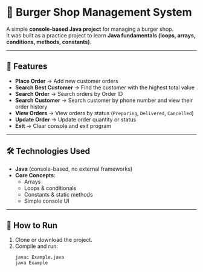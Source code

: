 # 🍔 Burger Shop Management System

A simple **console-based Java project** for managing a burger shop.  
It was built as a practice project to learn **Java fundamentals (loops, arrays, conditions, methods, constants)**.

---

## 📌 Features
- **Place Order** → Add new customer orders  
- **Search Best Customer** → Find the customer with the highest total value  
- **Search Order** → Search orders by Order ID  
- **Search Customer** → Search customer by phone number and view their order history  
- **View Orders** → View orders by status (`Preparing`, `Delivered`, `Cancelled`)  
- **Update Order** → Update order quantity or status  
- **Exit** → Clear console and exit program  

---

## 🛠️ Technologies Used
- **Java** (console-based, no external frameworks)  
- **Core Concepts**:  
  - Arrays  
  - Loops & conditionals  
  - Constants & static methods  
  - Simple console UI  

---

## 🚀 How to Run
1. Clone or download the project.  
2. Compile and run:  
   ```bash
   javac Example.java
   java Example
